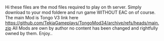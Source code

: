 Hi these files are the mod files required to play on th server. Simply download to your mod foldere and run game WITHOUT EAC on of course. The main Mod is Tongo V3 link here 
https://github.com/TekjaGameplays/TongoMod34/archive/refs/heads/main.zip 
All Mods are own by author no content has been changed and rightfully owned by them. Enjoy..
